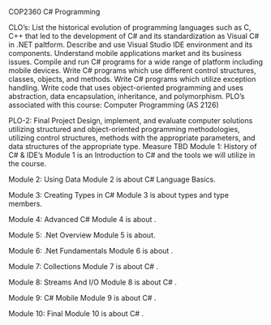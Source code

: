 COP2360
C# Programming

CLO’s:
List the historical evolution of programming languages such as C, C++ that led to the development of C# and its standardization as Visual C# in .NET paltform.
Describe and use Visual Studio IDE environment and its components.
Understand mobile applications market and its business issues.
Compile and run C# programs for a wide range of platform including mobile devices.
Write C# programs which use different control structures, classes, objects, and methods.
Write C# programs which utilize exception handling.
Write code that uses object-oriented programming and uses abstraction, data encapsulation, inheritance, and polymorphism.
PLO’s associated with this course:
Computer Programming (AS 2126)

PLO-2: Final Project
Design, implement, and evaluate computer solutions utilizing structured and object-oriented programming methodologies, utilizing control structures, methods with the appropriate parameters, and data structures of the appropriate type.
Measure TBD
Module 1: History of C# & IDE’s
Module 1 is an Introduction to C# and the tools we will utilize in the course.

Module 2: Using Data
Module 2 is about C# Language Basics.

Module 3: Creating Types in C#
Module 3 is about types and type members.

Module 4: Advanced C#
Module 4 is about .

Module 5: .Net Overview
Module 5 is about.

Module 6: .Net Fundamentals
Module 6 is about .

Module 7: Collections
Module 7 is about C# .

Module 8: Streams And I/O
Module 8 is about C# .

Module 9: C# Mobile
Module 9 is about C# .

Module 10: Final
Module 10 is about C# .
